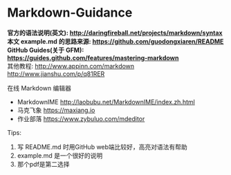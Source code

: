# Markdown-Guidance

**官方的语法说明(英文): <http://daringfireball.net/projects/markdown/syntax>**  
**本文 example.md 的思路来源: <https://github.com/guodongxiaren/README>**  
**GitHub Guides(关于 GFM): <https://guides.github.com/features/mastering-markdown>**  
其他教程: <http://www.appinn.com/markdown>　<http://www.jianshu.com/p/q81RER>

在线 Markdown 编辑器

* MarkdownIME <http://laobubu.net/MarkdownIME/index.zh.html>
* 马克飞象 <https://maxiang.io>
* 作业部落 <https://www.zybuluo.com/mdeditor>

Tips:

1. 写 README.md 时用GitHub web端比较好，高亮对语法有帮助
1. example.md 是一个很好的说明
1. 那个pdf是第二选择
